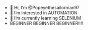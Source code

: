 - 👋 Hi, I’m @Popeyethesailorman97
- 👀 I’m interested in AUTOMATION
- 🌱 I’m currently learning SELENIUM
- BEGINNER BEGINNER BEGINNER!!!!
<!---
Popeyethesailorman97/Popeyethesailorman97 is a ✨ special ✨ repository because its `README.md` (this file) appears on your GitHub profile.
You can click the Preview link to take a look at your changes.
--->
